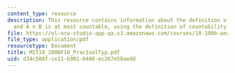 ```yaml
---
content_type: resource
description: This resource contains information about the definition of compactness
  and A n B is at most countable, using the definition of countability.
file: https://ol-ocw-studio-app-qa.s3.amazonaws.com/courses/18-100b-analysis-i-fall-2010/d34c508fce11b9010406ec267e58aedd_MIT18_100BF10_Prac1solTyp.pdf
file_type: application/pdf
resourcetype: Document
title: MIT18_100BF10_Prac1solTyp.pdf
uid: d34c508f-ce11-b901-0406-ec267e58aedd
---
```


